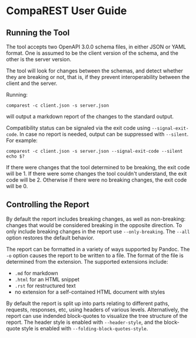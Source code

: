 CompaREST User Guide
====================

Running the Tool
----------------

The tool accepts two OpenAPI 3.0.0 schema files, in either JSON or YAML format.
One is assumed to be the client version of the schema, and the other is the
server version.

The tool will look for changes between the schemas, and detect whether they are
breaking or not, that is, if they prevent interoperability between the client
and the server.

Running:
```
comparest -c client.json -s server.json
```
will output a markdown report of the changes to the standard output.

Compatibility status can be signaled via the exit code using
`--signal-exit-code`. In case no report is needed, output can be suppressed with
`--silent`. For example:
```
comparest -c client.json -s server.json --signal-exit-code --silent
echo $?
```
If there were changes that the tool determined to be breaking, the exit code
will be 1. If there were some changes the tool couldn't understand, the exit
code will be 2. Otherwise if there were no breaking changes, the exit code will
be 0.

Controlling the Report
----------------------

By default the report includes breaking changes, as well as non-breaking:
changes that would be considered breaking in the opposite direction. To only
include breaking changes in the report use `--only-breaking`. The `--all` option
restores the default behavior.

The report can be formatted in a variety of ways supported by Pandoc. The `-o`
option causes the report to be written to a file. The format of the file is
determined from the extension. The supported extensions include:
 - `.md` for markdown
 - `.html` for an HTML snippet
 - `.rst` for restructured text
 - no extension for a self-contained HTML document with styles

By default the report is split up into parts relating to different paths,
requests, responses, etc, using headers of various levels. Alternatively, the
report can use indended block-quotes to visualize the tree structure of the
report. The header style is enabled with `--header-style`, and the block-quote
style is enabled with `--folding-block-quotes-style`.
